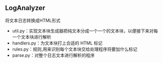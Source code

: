 ## LogAnalyzer
将文本日志转换成HTML形式
+  util.py：实现文本块生成器把纯文本分成一个一个的文本块，以便接下来对每一个文本块进行解析
+  handlers.py：为文本块打上合适的 HTML 标记
+  rules.py：规则,用来识别每个文本块交给处理程序将要加什么标记
+  parse.py：对整个日志文本进行解析的程序
